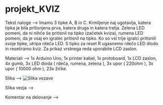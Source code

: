 # projekt_KVIZ

Tekst naloge --> Imamo 3 tipke A, B in C. Krmiljenje naj ugotavlja, katera tipka je bila pritisnjena prva, katera druga in katera tretja. Zelena LED pomeni, da ni nihče še pritisnil na tipko (začetek kviza), rumena LED pomeni, da je vsaj en igralec pritisnil na tipko. Ko so vsi trije igralci pritisnili svoje tipke, utripa rdeča LED. S tipko za reset R ugasnemo rdečo LED diodo in resetiramo kviz. Za prikaz vrstnega reda uporabite LCD zaslon.

Materiali --> 1x Arduino Uno, 1x printer kabel, 1x protoboard, 1x LCD zaslon, 4x gumb, 3x LED dioda        ( rdeča, rumena, zelena ), 3x upor ( 220ohm ), 3x upor ( 10000 ohm ), 23x žičke. 

Slika --> ![Slika vezave](https://mail.google.com/mail/u/0/?ui=2&view=btop&ver=ops2cvpehp6#attid%253Datt_1811dd8db3c14f21_0.1_ef51a621_657bb9e8_28b26873_39b4ef6b_59bacf89%25252FIMG_20220601_075849.jpg)


Slika vezja -->


Komentar na delovanje -->

